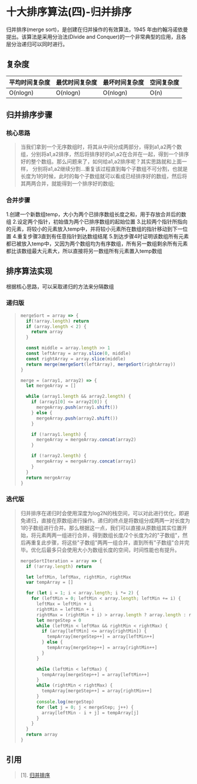 # 十大排序算法(四)-归并排序

归并排序(merge sort)，是创建在归并操作的有效算法，1945 年由约翰冯诺依曼提出。该算法是采用分治法(Divide and Conquer)的一个非常典型的应用，且各层分治递归可以同时进行。

## 复杂度

| 平均时间复杂度 | 最优时间复杂度 | 最坏时间复杂度 | 空间复杂度 |
| -------------- | -------------- | -------------- | ---------- |
| O(nlogn)       | O(nlogn)       | O(nlogn)       | O(n)       |

## 归并排序步骤
### 核心思路
>当我们拿到一个无序数组时，将其从中间分成两部分，得到a1,a2两个数组，分别将a1,a2排序，然后将排序好的a1,a2在合并在一起，得到一个排序好的整个数组。那么问题来了，如何给a1,a2排序呢？其实思路就和上面一样， 分别将a1,a2继续分割...重复该过程直到每个子数组不可分割，也就是长度为1的时候，此时的每个子数组就可以看成已经排序好的数组，然后将其两两合并，就能得到一个排序好的数组;

### 合并步骤
1.创建一个新数组temp，大小为两个已排序数组长度之和，用于存放合并后的数组
2.设定两个指针，初始值为两个已排序数组的起始位置
3.比较两个指针所指向的元素，将较小的元素放入temp中，并将较小元素所在数组的指针移动到下一位置
4.重复步骤3直到有任意指针到达数组结尾
5.到达步骤4时证明该数组所有元素都已被放入temp中，又因为两个数组均为有序数组，所有另一数组剩余所有元素都比该数组最大元素大，所以直接将另一数组所有元素置入temp数组

## 排序算法实现
根据核心思路，可以采取递归的方法来分隔数组
### 递归版

> ```JavaScript
> mergeSort = array => {
>   if(!array.length) return
>   if (array.length < 2) {
>     return array
>   }
>
>   const middle = array.length >> 1
>   const leftArray = array.slice(0, middle)
>   const rightArray = array.slice(middle)
>   return merge(mergeSort(leftArray), mergeSort(rightArray))
> }
>
> merge = (array1, array2) => {
>   let mergeArray = []
>
>   while (array1.length && array2.length) {
>     if (array1[0] <= array2[0]) {
>       mergeArray.push(array1.shift())
>     } else {
>       mergeArray.push(array2.shift())
>     }
>
>     if (!array1.length) {
>       mergeArray = mergeArray.concat(array2)
>     }
>
>     if (!array2.length) {
>       mergeArray = mergeArray.concat(array1)
>     }
>   }
>   return mergeArray
> }
> ```

### 迭代版
> 归并排序在递归时会使用深度为log2N的栈空间，可以对此进行优化，即避免递归，直接在原数组进行操作。递归的终点是将数组分成两两一对长度为1的子数组进行合并。那么根据这一点，我们可以直接从原数组其实位置开始，将元素两两一组进行合并，得到数组长度/2个长度为2的"子数组"，然后再重复此步骤，将这些"子数组"两两一组合并，直到所有"子数组"合并完毕。优化后最多只会使用大小为数组长度的空间，时间性能也有提升。
> ```JavaScript
> mergeSortIteration = array => {
>   if (!array.length) return
>
>   let leftMin, leftMax, rightMin, rightMax
>   var tempArray = []
>
>   for (let i = 1; i < array.length; i *= 2) {
>     for (leftMin = 0; leftMin < array.length; leftMin += i) {
>       leftMax = leftMin + i
>       rightMin = leftMin + i
>       rightMax = (rightMin + i) > array.length ? array.length : rightMin + i
>       let mergeStep = 0
>       while (leftMin < leftMax && rightMin < rightMax) {
>         if (array[leftMin] <= array[rightMin]) {
>           tempArray[mergeStep++] = array[leftMin++]
>         } else {
>           tempArray[mergeStep++] = array[rightMin++]
>         }
>       }
>
>       while (leftMin < leftMax) {
>         tempArray[mergeStep++] = array[leftMin++]
>       }
>       while (rightMin < rightMax) {
>         tempArray[mergeStep++] = array[rightMin++]
>       }
>       console.log(mergeStep)
>       for (let j = 0; j < mergeStep; j++) {
>         array[leftMin - i + j] = tempArray[j]
>       }
>     }
>   }
>   return array
> }
> ```

## 引用
> [1]. [归并排序](https://zh.wikipedia.org/wiki/%E5%BD%92%E5%B9%B6%E6%8E%92%E5%BA%8F)